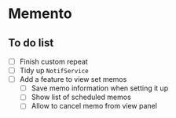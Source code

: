 # Memento

## To do list
- [ ] Finish custom repeat
- [ ] Tidy up `NotifService`
- [ ] Add a feature to view set memos
  - [ ] Save memo information when setting it up
  - [ ] Show list of scheduled memos
  - [ ] Allow to cancel memo from view panel